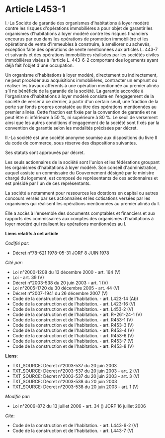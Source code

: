 # Article L453-1

I.-La Société de garantie des organismes d'habitations à loyer modéré contre les risques d'opérations immobilières a pour
objet de garantir les organismes d'habitations à loyer modéré contre les risques financiers encourus par eux dans les
opérations de promotion immobilière et les opérations de vente d'immeubles à construire, à améliorer ou achevés, exception
faite des opérations de vente mentionnées aux articles L. 443-7 et suivants et des opérations immobilières réalisées par les
sociétés civiles immobilières visées à l'article L. 443-6-2 comportant des logements ayant déjà fait l'objet d'une
occupation. 

Un organisme d'habitations à loyer modéré, directement ou indirectement, ne peut procéder aux acquisitions immobilières,
contracter un emprunt ou réaliser les travaux afférents à une opération mentionnée au premier alinéa s'il ne bénéficie de la
garantie de la société. La garantie accordée à l'organisme d'habitations à loyer modéré consiste en l'engagement de la
société de verser à ce dernier, à partir d'un certain seuil, une fraction de la perte sur fonds propres constatée au titre
des opérations mentionnées au premier alinéa. Cette fraction est fixée par la convention de garantie et ne peut être ni
inférieure à 50 %, ni supérieure à 80 %. Le seuil de versement ainsi que les autres conditions d'engagement de la société
sont fixés par la convention de garantie selon les modalités précisées par décret. 

II.-La société est une société anonyme soumise aux dispositions du livre II du code de commerce, sous réserve des
dispositions suivantes. 

Ses statuts sont approuvés par décret. 

Les seuls actionnaires de la société sont l'union et les fédérations groupant les organismes d'habitations à loyer modéré.
Son conseil d'administration, auquel assiste un commissaire du Gouvernement désigné par le ministre chargé du logement, est
composé de représentants de ces actionnaires et est présidé par l'un de ces représentants. 

La société a notamment pour ressources les dotations en capital ou autres concours versés par ses actionnaires et les
cotisations versées par les organismes qui réalisent les opérations mentionnées au premier alinéa du I. 

Elle a accès à l'ensemble des documents comptables et financiers et aux rapports des commissaires aux comptes des organismes
d'habitations à loyer modéré qui réalisent les opérations mentionnées au I.

**Liens relatifs à cet article**

_Codifié par_:

  - Décret n°78-621 1978-05-31 JORF 8 JUIN 1978

_Cité par_:

  - Loi n°2000-1208 du 13 décembre 2000 - art. 164 (V)
  - Loi - art. 39 (V)
  - Décret n°2003-538 du 20 juin 2003 - art. 1 (V)
  - Loi n°2005-1720 du 30 décembre 2005 - art. 44 (V)
  - Décret n°2007-1941 du 26 décembre 2007 (V)
  - Code de la construction et de l'habitation. - art. L423-14 (Ab)
  - Code de la construction et de l'habitation. - art. L423-16 (V)
  - Code de la construction et de l'habitation. - art. L453-2 (V)
  - Code de la construction et de l'habitation. - art. R*261-24-1 (V)
  - Code de la construction et de l'habitation. - art. R453-1 (V)
  - Code de la construction et de l'habitation. - art. R453-3 (V)
  - Code de la construction et de l'habitation. - art. R453-4 (V)
  - Code de la construction et de l'habitation. - art. R453-6 (V)
  - Code de la construction et de l'habitation. - art. R453-7 (V)
  - Code de la construction et de l'habitation. - art. R453-8 (V)

**Liens**:

  - TXT_SOURCE: Décret n°2003-537 du 20 juin 2003
  - TXT_SOURCE: Décret n°2003-537 du 20 juin 2003 - art. 2 (V)
  - TXT_SOURCE: Décret n°2003-537 du 20 juin 2003 - art. 3 (V)
  - TXT_SOURCE: Décret n°2003-538 du 20 juin 2003
  - TXT_SOURCE: Décret n°2003-538 du 20 juin 2003 - art. 1 (V)

_Modifié par_:

  - Loi n°2006-872 du 13 juillet 2006 - art. 34 () JORF 16 juillet 2006

_Cite_:

  - Code de la construction et de l'habitation. - art. L443-6-2 (V)
  - Code de la construction et de l'habitation. - art. L443-7 (V)
